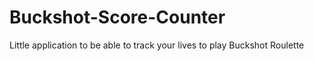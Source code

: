 # Buckshot-Score-Counter
Little application to be able to track your lives to play Buckshot Roulette
